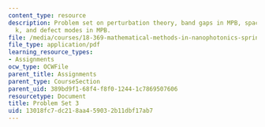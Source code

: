 ```yaml
---
content_type: resource
description: Problem set on perturbation theory, band gaps in MPB, space group of
  k, and defect modes in MPB.
file: /media/courses/18-369-mathematical-methods-in-nanophotonics-spring-2008/13018fc7dc218aa459032b11dbf17ab7_pset3.pdf
file_type: application/pdf
learning_resource_types:
- Assignments
ocw_type: OCWFile
parent_title: Assignments
parent_type: CourseSection
parent_uid: 389bd9f1-68f4-f8f0-1244-1c7869507606
resourcetype: Document
title: Problem Set 3
uid: 13018fc7-dc21-8aa4-5903-2b11dbf17ab7
---
```

